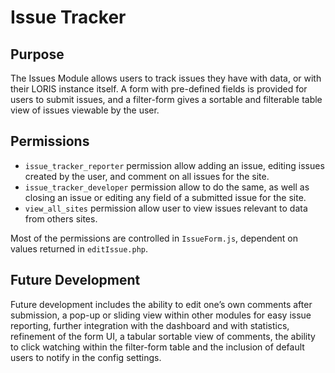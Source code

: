 # Issue Tracker

## Purpose
The Issues Module allows users to track issues they have with data, or with their LORIS instance itself. A form with pre-defined fields is provided for users to submit issues, and a filter-form gives a sortable and filterable table view of issues viewable by the user.

## Permissions
- `issue_tracker_reporter` permission allow adding an issue, editing issues created by the user, and comment on all issues for the site. 
- `issue_tracker_developer` permission allow to do the same, as well as closing an issue or editing any field of a submitted issue for the site. 
- `view_all_sites` permission allow user to view issues relevant to data from others sites. 

Most of the permissions are controlled in `IssueForm.js`, dependent on values returned in `editIssue.php`.

## Future Development
Future development includes the ability to edit one’s own comments after submission, a pop-up or sliding view within other modules for easy issue reporting, further integration with the dashboard and with statistics, refinement of the form UI, a tabular sortable view of comments, the ability to click watching within the filter-form table and the inclusion of default users to notify in the config settings.
